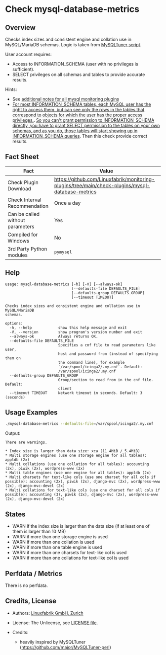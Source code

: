 # Check mysql-database-metrics

## Overview

Checks index sizes and consistent engine and collation use in MySQL/MariaDB schemas. Logic is taken from [MySQLTuner script](https://github.com/major/MySQLTuner-perl).

User account requires:

* Access to INFORMATION_SCHEMA (user with no privileges is sufficient).
* SELECT privileges on all schemas and tables to provide accurate results.

Hints:

* See [additional notes for all mysql monitoring plugins](https://github.com/Linuxfabrik/monitoring-plugins/blob/main/PLUGINS-MYSQL.md)
* [For most INFORMATION_SCHEMA tables, each MySQL user has the right to access them, but can see only the rows in the tables that correspond to objects for which the user has the proper access privileges.](https://dev.mysql.com/doc/refman/5.7/en/information-schema-introduction.html#information-schema-privileges). [So you can't grant permission to INFORMATION_SCHEMA directly, you have to grant SELECT permission to the tables on your own schemas, and as you do, those tables will start showing up in INFORMATION_SCHEMA queries](https://stackoverflow.com/questions/60499772/cannot-grant-mysql-user-access-to-information-schema-database). Then this check provide correct results.


## Fact Sheet

| Fact | Value |
|----|----|
| Check Plugin Download                 | <https://github.com/Linuxfabrik/monitoring-plugins/tree/main/check-plugins/mysql-database-metrics> |
| Check Interval Recommendation         | Once a day |
| Can be called without parameters      | Yes |
| Compiled for Windows                  | No |
| 3rd Party Python modules              | `pymysql` |


## Help

```text
usage: mysql-database-metrics [-h] [-V] [--always-ok]
                              [--defaults-file DEFAULTS_FILE]
                              [--defaults-group DEFAULTS_GROUP]
                              [--timeout TIMEOUT]

Checks index sizes and consistent engine and collation use in MySQL/MariaDB
schemas.

options:
  -h, --help            show this help message and exit
  -V, --version         show program's version number and exit
  --always-ok           Always returns OK.
  --defaults-file DEFAULTS_FILE
                        Specifies a cnf file to read parameters like user,
                        host and password from (instead of specifying them on
                        the command line), for example
                        `/var/spool/icinga2/.my.cnf`. Default:
                        /var/spool/icinga2/.my.cnf
  --defaults-group DEFAULTS_GROUP
                        Group/section to read from in the cnf file. Default:
                        client
  --timeout TIMEOUT     Network timeout in seconds. Default: 3 (seconds)
```


## Usage Examples

```bash
./mysql-database-metrics --defaults-file=/var/spool/icinga2/.my.cnf
```

Output:

```text
There are warnings.

* Index size is larger than data size: xca (11.4MiB / 5.4MiB)
* Multi storage engines (use one storage engine for all tables): appldb (2x)
* Multi collations (use one collation for all tables): accounting (2x), piwik (2x), wordpress-www (2x)
* Multi table engines (use one engine for all tables): appldb (2x)
* Multi charsets for text-like cols (use one charset for all cols if possible): accounting (2x), piwik (2x), django-mvc (2x), wordpress-www (2x), django-mvc-devel (2x)
* Multi collations for text-like cols (use one charset for all cols if possible): accounting (3), piwik (2x), django-mvc (2x), wordpress-www (2x), django-mvc-devel (2x)
```


## States

* WARN if the index size is larger than the data size (if at least one of them is larger than 10 MB)
* WARN if more than one storage engine is used
* WARN if more than one collation is used
* WARN if more than one table engine is used
* WARN if more than one charsets for text-like col is used
* WARN if more than one collations for text-like col is used


## Perfdata / Metrics

There is no perfdata.


## Credits, License

* Authors: [Linuxfabrik GmbH, Zurich](https://www.linuxfabrik.ch)

* License: The Unlicense, see [LICENSE file](https://unlicense.org/).

* Credits:

    * heavily inspired by MySQLTuner (<https://github.com/major/MySQLTuner-perl>)
